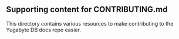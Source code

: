 ## Supporting content for CONTRIBUTING.md

This directory contains various resources to make contributing to the Yugabyte DB docs repo easier.
